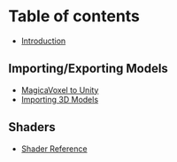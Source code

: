 # Table of contents

* [Introduction](README.md)

## Importing/Exporting Models <a id="exporting-models"></a>

* [MagicaVoxel to Unity](exporting-models/magicavoxel-to-unity.md)
* [Importing 3D Models](exporting-models/importing-3d-models.md)

## Shaders

* [Shader Reference](shaders/shader-reference.md)


